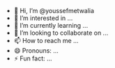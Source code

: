 - 👋 Hi, I’m @youssefmetwalia
- 👀 I’m interested in ...
- 🌱 I’m currently learning ...
- 💞️ I’m looking to collaborate on ...
- 📫 How to reach me ...
- 😄 Pronouns: ...
- ⚡ Fun fact: ...

<!---
youssefmetwalia/youssefmetwalia is a ✨ special ✨ repository because its `README.md` (this file) appears on your GitHub profile.
You can click the Preview link to take a look at your changes.
--->
